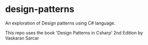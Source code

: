 # design-patterns

An exploration of Design patterns using C# language. 

This repo uses the book 'Design Patterns in Csharp' 2nd Edition by Vaskaran Sarcar 
